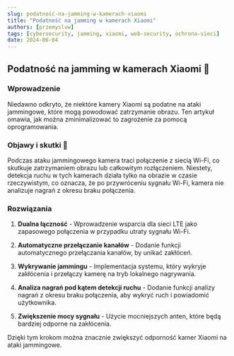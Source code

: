 ```yaml
---
slug: podatność-na-jamming-w-kamerach-xiaomi
title: "Podatność na jamming w kamerach Xiaomi"
authors: [przemyslvw]
tags: [cybersecurity, jamming, xiaomi, web-security, ochrona-sieci]
date: 2024-06-04
---
```


## Podatność na jamming w kamerach Xiaomi 🐛

### Wprowadzenie
Niedawno odkryto, że niektóre kamery Xiaomi są podatne na ataki jammingowe, które mogą powodować zatrzymanie obrazu. Ten artykuł omawia, jak można zminimalizować to zagrożenie za pomocą oprogramowania.

<!-- truncate -->

### Objawy i skutki 🐛
Podczas ataku jammingowego kamera traci połączenie z siecią Wi-Fi, co skutkuje zatrzymaniem obrazu lub całkowitym rozłączeniem. Niestety, detekcja ruchu w tych kamerach działa tylko na obrazie w czasie rzeczywistym, co oznacza, że po przywróceniu sygnału Wi-Fi, kamera nie analizuje nagrań z okresu braku połączenia.

### Rozwiązania
1. **Dualna łączność** - Wprowadzenie wsparcia dla sieci LTE jako zapasowego połączenia w przypadku utraty sygnału Wi-Fi.

2. **Automatyczne przełączanie kanałów** - Dodanie funkcji automatycznego przełączania kanałów, by unikać zakłóceń.

3. **Wykrywanie jammingu** - Implementacja systemu, który wykryje zakłócenia i przełączy kamerę na tryb lokalnego nagrywania.

4. **Analiza nagrań pod kątem detekcji ruchu** - Dodanie funkcji analizy nagrań z okresu braku połączenia, aby wykryć ruch i powiadomić użytkownika.

5. **Zwiększenie mocy sygnału** - Użycie mocniejszych anten, które będą bardziej odporne na zakłócenia.

Dzięki tym krokom można znacznie zwiększyć odporność kamer Xiaomi na ataki jammingowe.
